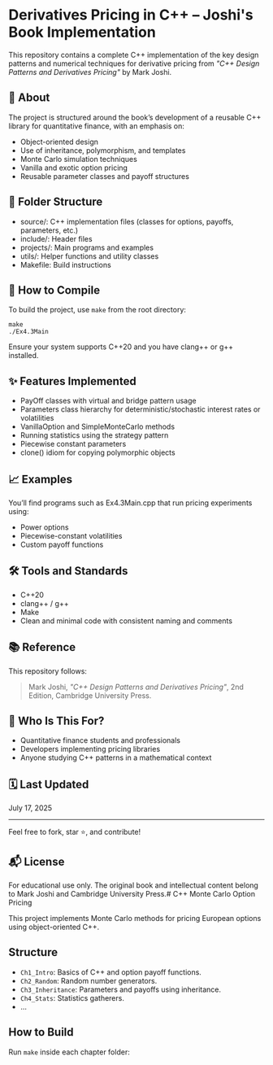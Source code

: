 # Derivatives Pricing in C++ – Joshi's Book Implementation

This repository contains a complete C++ implementation of the key design patterns and numerical techniques for derivative pricing from *"C++ Design Patterns and Derivatives Pricing"* by Mark Joshi.

## 📘 About

The project is structured around the book’s development of a reusable C++ library for quantitative finance, with an emphasis on:

- Object-oriented design
- Use of inheritance, polymorphism, and templates
- Monte Carlo simulation techniques
- Vanilla and exotic option pricing
- Reusable parameter classes and payoff structures

## 📂 Folder Structure

- source/: C++ implementation files (classes for options, payoffs, parameters, etc.)
- include/: Header files
- projects/: Main programs and examples
- utils/: Helper functions and utility classes
- Makefile: Build instructions

## 🚀 How to Compile

To build the project, use `make` from the root directory:

    make
    ./Ex4.3Main

Ensure your system supports C++20 and you have clang++ or g++ installed.

## ✨ Features Implemented

- PayOff classes with virtual and bridge pattern usage
- Parameters class hierarchy for deterministic/stochastic interest rates or volatilities
- VanillaOption and SimpleMonteCarlo methods
- Running statistics using the strategy pattern
- Piecewise constant parameters
- clone() idiom for copying polymorphic objects

## 📈 Examples

You’ll find programs such as Ex4.3Main.cpp that run pricing experiments using:

- Power options
- Piecewise-constant volatilities
- Custom payoff functions

## 🛠 Tools and Standards

- C++20
- clang++ / g++
- Make
- Clean and minimal code with consistent naming and comments

## 📚 Reference

This repository follows:

> Mark Joshi, *"C++ Design Patterns and Derivatives Pricing"*, 2nd Edition, Cambridge University Press.

## 🧠 Who Is This For?

- Quantitative finance students and professionals
- Developers implementing pricing libraries
- Anyone studying C++ patterns in a mathematical context

## 🗓️ Last Updated

July 17, 2025

---

Feel free to fork, star ⭐, and contribute!

## 📬 License

For educational use only. The original book and intellectual content belong to Mark Joshi and Cambridge University Press.# C++ Monte Carlo Option Pricing

This project implements Monte Carlo methods for pricing European options using object-oriented C++.

## Structure

- `Ch1_Intro`: Basics of C++ and option payoff functions.
- `Ch2_Random`: Random number generators.
- `Ch3_Inheritance`: Parameters and payoffs using inheritance.
- `Ch4_Stats`: Statistics gatherers.
- ...

## How to Build

Run `make` inside each chapter folder:


